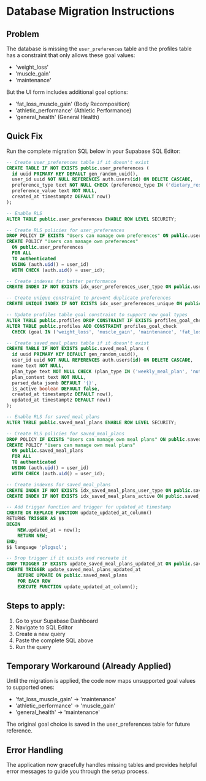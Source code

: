 # Database Migration Instructions

## Problem
The database is missing the `user_preferences` table and the profiles table has a constraint that only allows these goal values:
- 'weight_loss'
- 'muscle_gain' 
- 'maintenance'

But the UI form includes additional goal options:
- 'fat_loss_muscle_gain' (Body Recomposition)
- 'athletic_performance' (Athletic Performance)
- 'general_health' (General Health)

## Quick Fix
Run the complete migration SQL below in your Supabase SQL Editor:

```sql
-- Create user_preferences table if it doesn't exist
CREATE TABLE IF NOT EXISTS public.user_preferences (
  id uuid PRIMARY KEY DEFAULT gen_random_uuid(),
  user_id uuid NOT NULL REFERENCES auth.users(id) ON DELETE CASCADE,
  preference_type text NOT NULL CHECK (preference_type IN ('dietary_restriction', 'allergy', 'health_condition', 'food_preference', 'regional_preference', 'original_goal')),
  preference_value text NOT NULL,
  created_at timestamptz DEFAULT now()
);

-- Enable RLS
ALTER TABLE public.user_preferences ENABLE ROW LEVEL SECURITY;

-- Create RLS policies for user_preferences
DROP POLICY IF EXISTS "Users can manage own preferences" ON public.user_preferences;
CREATE POLICY "Users can manage own preferences"
  ON public.user_preferences
  FOR ALL
  TO authenticated
  USING (auth.uid() = user_id)
  WITH CHECK (auth.uid() = user_id);

-- Create indexes for better performance
CREATE INDEX IF NOT EXISTS idx_user_preferences_user_type ON public.user_preferences(user_id, preference_type);

-- Create unique constraint to prevent duplicate preferences
CREATE UNIQUE INDEX IF NOT EXISTS idx_user_preferences_unique ON public.user_preferences(user_id, preference_type, preference_value);

-- Update profiles table goal constraint to support new goal types
ALTER TABLE public.profiles DROP CONSTRAINT IF EXISTS profiles_goal_check;
ALTER TABLE public.profiles ADD CONSTRAINT profiles_goal_check 
  CHECK (goal IN ('weight_loss', 'muscle_gain', 'maintenance', 'fat_loss_muscle_gain', 'athletic_performance', 'general_health'));

-- Create saved_meal_plans table if it doesn't exist
CREATE TABLE IF NOT EXISTS public.saved_meal_plans (
  id uuid PRIMARY KEY DEFAULT gen_random_uuid(),
  user_id uuid NOT NULL REFERENCES auth.users(id) ON DELETE CASCADE,
  name text NOT NULL,
  plan_type text NOT NULL CHECK (plan_type IN ('weekly_meal_plan', 'nutrition_strategy')),
  plan_content text NOT NULL,
  parsed_data jsonb DEFAULT '{}',
  is_active boolean DEFAULT false,
  created_at timestamptz DEFAULT now(),
  updated_at timestamptz DEFAULT now()
);

-- Enable RLS for saved_meal_plans
ALTER TABLE public.saved_meal_plans ENABLE ROW LEVEL SECURITY;

-- Create RLS policies for saved_meal_plans
DROP POLICY IF EXISTS "Users can manage own meal plans" ON public.saved_meal_plans;
CREATE POLICY "Users can manage own meal plans"
  ON public.saved_meal_plans
  FOR ALL
  TO authenticated
  USING (auth.uid() = user_id)
  WITH CHECK (auth.uid() = user_id);

-- Create indexes for saved_meal_plans
CREATE INDEX IF NOT EXISTS idx_saved_meal_plans_user_type ON public.saved_meal_plans(user_id, plan_type, created_at DESC);
CREATE INDEX IF NOT EXISTS idx_saved_meal_plans_active ON public.saved_meal_plans(user_id, is_active) WHERE is_active = true;

-- Add trigger function and trigger for updated_at timestamp
CREATE OR REPLACE FUNCTION update_updated_at_column()
RETURNS TRIGGER AS $$
BEGIN
    NEW.updated_at = now();
    RETURN NEW;
END;
$$ language 'plpgsql';

-- Drop trigger if it exists and recreate it
DROP TRIGGER IF EXISTS update_saved_meal_plans_updated_at ON public.saved_meal_plans;
CREATE TRIGGER update_saved_meal_plans_updated_at 
    BEFORE UPDATE ON public.saved_meal_plans 
    FOR EACH ROW 
    EXECUTE FUNCTION update_updated_at_column();
```

## Steps to apply:
1. Go to your Supabase Dashboard
2. Navigate to SQL Editor
3. Create a new query
4. Paste the complete SQL above
5. Run the query

## Temporary Workaround (Already Applied)
Until the migration is applied, the code now maps unsupported goal values to supported ones:
- 'fat_loss_muscle_gain' → 'maintenance'
- 'athletic_performance' → 'muscle_gain'
- 'general_health' → 'maintenance'

The original goal choice is saved in the user_preferences table for future reference.

## Error Handling
The application now gracefully handles missing tables and provides helpful error messages to guide you through the setup process.
